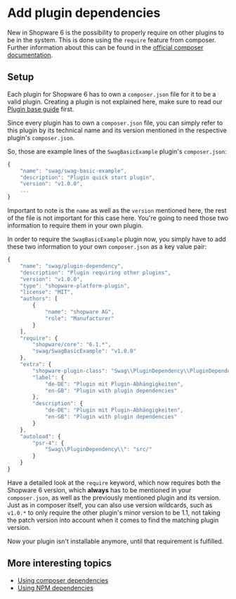 # Add plugin dependencies

New in Shopware 6 is the possibility to properly require on other plugins to be in the system. This is done using the `require` feature from composer. Further information about this can be found in the [official composer documentation](https://getcomposer.org/doc/04-schema.md#package-links).

## Setup

Each plugin for Shopware 6 has to own a `composer.json` file for it to be a valid plugin. Creating a plugin is not explained here, make sure to read our [Plugin base guide](../plugin-base-guide.md) first.

Since every plugin has to own a `composer.json` file, you can simply refer to this plugin by its technical name and its version mentioned in the respective plugin's `composer.json`.

So, those are example lines of the `SwagBasicExample` plugin's `composer.json`:

```javascript
{
    "name": "swag/swag-basic-example",
    "description": "Plugin quick start plugin",
    "version": "v1.0.0",
    ...
}
```

Important to note is the `name` as well as the `version` mentioned here, the rest of the file is not important for this case here. You're going to need those two information to require them in your own plugin.

In order to require the `SwagBasicExample` plugin now, you simply have to add these two information to your own `composer.json` as a key value pair:

<CodeBlock title="<plugin root>/composer.json">

```javascript
{
    "name": "swag/plugin-dependency",
    "description": "Plugin requiring other plugins",
    "version": "v1.0.0",
    "type": "shopware-platform-plugin",
    "license": "MIT",
    "authors": [
        {
            "name": "shopware AG",
            "role": "Manufacturer"
        }
    ],
    "require": {
        "shopware/core": "6.1.*",
        "swag/SwagBasicExample": "v1.0.0"
    },
    "extra": {
        "shopware-plugin-class": "Swag\\PluginDependency\\PluginDependency",
        "label": {
            "de-DE": "Plugin mit Plugin-Abhängigkeiten",
            "en-GB": "Plugin with plugin dependencies"
        },
        "description": {
            "de-DE": "Plugin mit Plugin-Abhängigkeiten",
            "en-GB": "Plugin with plugin dependencies"
        }
    },
    "autoload": {
        "psr-4": {
            "Swag\\PluginDependency\\": "src/"
        }
    }
}
```

</CodeBlock>

Have a detailed look at the `require` keyword, which now requires both the Shopware 6 version, which **always** has to be mentioned in your `composer.json`, as well as the previously mentioned plugin and its version. Just as in composer itself, you can also use version wildcards, such as `v1.0.*` to only require the other plugin's minor version to be 1.1, not taking the patch version into account when it comes to find the matching plugin version.

Now your plugin isn't installable anymore, until that requirement is fulfilled.

## More interesting topics

* [Using composer dependencies](using-composer-dependencies.md)
* [Using NPM dependencies](using-npm-dependencies.md)
